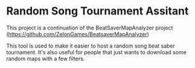 # Random Song Tournament Assitant

This project is a continuation of the BeatSaverMapAnalyzer project (https://github.com/ZelonGames/BeatsaverMapAnalyzer)

This tool is used to make it easier to host a random song beat saber tournament. It's also useful for people that just wants to download some random maps with a few filters.

